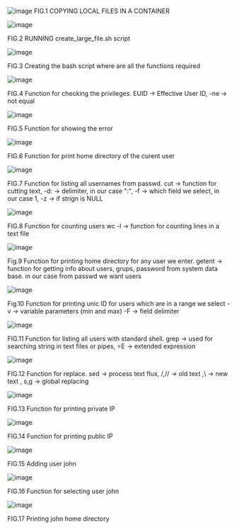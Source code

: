 
![image](https://github.com/ValiFloricescu/DevOps_Test/assets/116838797/189289bc-ae81-4bab-a355-eb25e089518e)
FIG.1 COPYING LOCAL FILES IN A CONTAINER

![image](https://github.com/ValiFloricescu/DevOps_Test/assets/116838797/296a8635-b99d-46ce-ad2e-cf2d05da27b2)

FIG.2 RUNNING create_large_file.sh script

![image](https://github.com/ValiFloricescu/DevOps_Test/assets/116838797/ad2cf3ea-41b9-4e8b-85a6-c472bfe9724e)

FIG.3 Creating the bash script where are all the functions required

![image](https://github.com/ValiFloricescu/DevOps_Test/assets/116838797/ef32bddb-f722-4394-8d6b-e616d3dfd1eb)

FIG.4 Function for checking the privileges. EUID -> Effective User ID, -ne -> not equal

![image](https://github.com/ValiFloricescu/DevOps_Test/assets/116838797/d82c27e5-bf40-4479-a466-42899dff68d6)

FIG.5 Function for showing the error

![image](https://github.com/ValiFloricescu/DevOps_Test/assets/116838797/f53841d8-02f9-4200-9bc1-1ccc11a41cf7)

FIG.6 Function for print home directory of the curent user

![image](https://github.com/ValiFloricescu/DevOps_Test/assets/116838797/fffdfe81-ea00-45a6-87a0-41b1abd20e1d)

FIG.7 Function for listing all usernames from passwd. cut -> function for cutting text, -d: -> delimiter, in our case ":", -f -> which field we select, in our case 1, -z -> if strign is NULL

![image](https://github.com/ValiFloricescu/DevOps_Test/assets/116838797/9859b7f6-bac5-41b6-9b21-f77ba403ac87)

FIG.8 Function for counting users wc -l -> function for counting lines in a text file

![image](https://github.com/ValiFloricescu/DevOps_Test/assets/116838797/159febc2-11aa-4412-a85a-3004c1c88144)

Fig.9 Function for printing home directory for any user we enter. getent -> function for getting info about users, grups, password from system data base. in our case from passwd we want users

![image](https://github.com/ValiFloricescu/DevOps_Test/assets/116838797/6b86ac8c-a4d3-44f8-9768-d28522a25884)

Fig.10 Function for printing unic ID for users which are in a range we select -v -> variable parameters (min and max) -F -> field delimiter

![image](https://github.com/ValiFloricescu/DevOps_Test/assets/116838797/1463c125-0962-4a48-8bb4-0479f4a8b9fe)

FIG.11 Function for listing all users with standard shell. grep -> used for searching string in text files or pipes, =E -> extended expression

![image](https://github.com/ValiFloricescu/DevOps_Test/assets/116838797/05348647-6a38-4ca9-8223-625424c198d4)

FIG.12 Function for replace. sed -> process text flux, /,// -> old text   \,\\ -> new text  , s,g -> global replacing

![image](https://github.com/ValiFloricescu/DevOps_Test/assets/116838797/d04547d6-cbf7-4eda-b105-90ba3f149ce6)

FIG.13 Function for printing private IP  

![image](https://github.com/ValiFloricescu/DevOps_Test/assets/116838797/5189ddc4-a09a-4411-b248-37021a0baa52)

FIG.14 Function for printing public IP

![image](https://github.com/ValiFloricescu/DevOps_Test/assets/116838797/16e62e56-605e-4e7a-87da-d56a27aeb70f)

FIG.15 Adding user john

![image](https://github.com/ValiFloricescu/DevOps_Test/assets/116838797/c619a8d3-f17c-44b0-afb8-a449162cb0b4)

FIG.16 Function for selecting user john

![image](https://github.com/ValiFloricescu/DevOps_Test/assets/116838797/e8c2100b-c4d8-425f-8674-b1d42fa33a65)

FIG.17 Printing john home directory

